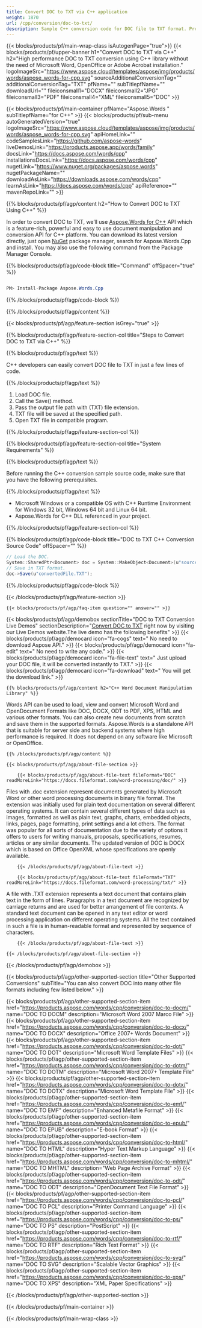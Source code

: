 ```yaml
---
title: Convert DOC to TXT via C++ application 
weight: 1870
url: /cpp/conversion/doc-to-txt/ 
description: Sample C++ conversion code for DOC file to TXT format. Programmers can use this example code for batch DOC document to TXT conversion within any C++ Application.
---
```


{{< blocks/products/pf/main-wrap-class isAutogenPage="true">}}
{{< blocks/products/pf/upper-banner h1="Convert DOC to TXT via C++" h2="High performance DOC to TXT conversion using C++ library without the need of Microsoft Word, OpenOffice or Adobe Acrobat installation." logoImageSrc="https://www.aspose.cloud/templates/aspose/img/products/words/aspose_words-for-cpp.svg" sourceAdditionalConversionTag="" additionalConversionTag="TXT" pfName="" subTitlepfName="" downloadUrl="" fileiconsmall1="DOCX" fileiconsmall2="JPG" fileiconsmall3="PDF" fileiconsmall4="XML" fileiconsmall5="DOC" >}}

{{< blocks/products/pf/main-container pfName="Aspose.Words " subTitlepfName="for C++" >}}
{{< blocks/products/pf/sub-menu autoGeneratedVersion="true" logoImageSrc="https://www.aspose.cloud/templates/aspose/img/products/words/aspose_words-for-cpp.svg" apiHomeLink="" codeSamplesLink="https://github.com/aspose-words" liveDemosLink="https://products.aspose.app/words/family" docsLink="https://docs.aspose.com/words/cpp" installationsDocsLink="https://docs.aspose.com/words/cpp" nugetLink="https://www.nuget.org/packages/aspose.words" nugetPackageName="" downloadAsLink="https://downloads.aspose.com/words/cpp" learnAsLink="https://docs.aspose.com/words/cpp" apiReference="" mavenRepoLink="" >}}

{{% blocks/products/pf/agp/content h2="How to Convert DOC to TXT Using C++" %}}

 In order to convert DOC to TXT, we’ll use
 [Aspose.Words for C++](https://products.aspose.com/words/cpp) 
 API which is a feature-rich, powerful and easy to use document manipulation and conversion API for C++ platform. You can download its latest version directly, just open
 [NuGet](https://www.nuget.org/packages/aspose.words) 
 package manager, search for
 Aspose.Words.Cpp 
 and install. You may also use the following command from the Package Manager Console.

{{% blocks/products/pf/agp/code-block title="Command" offSpacer="true" %}}

```cs

PM> Install-Package Aspose.Words.Cpp

```

{{% /blocks/products/pf/agp/code-block %}}

{{% /blocks/products/pf/agp/content %}}

{{< blocks/products/pf/agp/feature-section isGrey="true" >}}

{{% blocks/products/pf/agp/feature-section-col title="Steps to Convert DOC to TXT via C++" %}}

{{% blocks/products/pf/agp/text %}}

 C++ developers can easily convert DOC file to TXT in just a few lines of code.

{{% /blocks/products/pf/agp/text %}}

1.  Load DOC file.
1.  Call the Save() method.
1.  Pass the output file path with (TXT) file extension.
1.  TXT file will be saved at the specified path.
1.  Open TXT file in compatible program.

{{% /blocks/products/pf/agp/feature-section-col %}}

{{% blocks/products/pf/agp/feature-section-col title="System Requirements" %}}

{{% blocks/products/pf/agp/text %}}

 Before running the C++ conversion sample source code, make sure that you have the following prerequisites.

{{% /blocks/products/pf/agp/text %}}

  - Microsoft Windows or a compatible OS with C++ Runtime Environment for Windows 32 bit, Windows 64 bit and Linux 64 bit.
  - Aspose.Words for C++ DLL referenced in your project.

{{% /blocks/products/pf/agp/feature-section-col %}}

{{% blocks/products/pf/agp/code-block title="DOC to TXT C++ Conversion Source Code" offSpacer="" %}}

```cs
// Load the DOC.
System::SharedPtr<Document> doc = System::MakeObject<Document>(u"sourceFile.doc");
// Save in TXT format.
doc->Save(u"convertedFile.TXT");

```

{{% /blocks/products/pf/agp/code-block %}}

{{< /blocks/products/pf/agp/feature-section >}}

    {{< blocks/products/pf/agp/faq-item question="" answer="" >}}
 

<!-- aboutfile Starts -->

{{< blocks/products/pf/agp/demobox sectionTitle="DOC to TXT Conversion Live Demos" sectionDescription="[Convert DOC to TXT](https://products.aspose.app/words/conversion/doc-to-txt) right now by visiting our Live Demos website.The live demo has the following benefits" >}}
        {{< blocks/products/pf/agp/democard icon="fa-cogs" text=" No need to download Aspose API." >}}
        {{< blocks/products/pf/agp/democard icon="fa-edit" text=" No need to write any code." >}}
        {{< blocks/products/pf/agp/democard icon="fa-file-text" text=" Just upload your DOC file, it will be converted instantly to TXT." >}}
        {{< blocks/products/pf/agp/democard icon="fa-download" text=" You will get the download link." >}}

    {{% blocks/products/pf/agp/content h2="C++ Word Document Manipulation Library" %}}

 Words API can be used to load, view and convert Microsoft Word and OpenDocument Formats like DOC, DOCX, ODT to PDF, XPS, HTML and various other formats. You can also create new documents from scratch and save them in the supported formats. Aspose.Words is a standalone API that is suitable for server side and backend systems where high performance is required. It does not depend on any software like Microsoft or OpenOffice. ‎



    {{% /blocks/products/pf/agp/content %}}

    {{< blocks/products/pf/agp/about-file-section >}}

        {{< blocks/products/pf/agp/about-file-text fileFormat="DOC" readMoreLink="https://docs.fileformat.com/word-processing/doc/" >}}

Files with .doc extension represent documents generated by Microsoft Word or other word processing documents in binary file format. The extension was initially used for plain text documentation on several different operating systems. It can contain several different types of data such as images, formatted as well as plain text, graphs, charts, embedded objects, links, pages, page formatting, print settings and a lot others. The format was popular for all sorts of documentation due to the variety of options it offers to users for writing manuals, proposals, specifications, resumes, articles or any similar documents. The updated version of DOC is DOCX which is based on Office OpenXML whose specifications are openly available.


        {{< /blocks/products/pf/agp/about-file-text >}}

        {{< blocks/products/pf/agp/about-file-text fileFormat="TXT" readMoreLink="https://docs.fileformat.com/word-processing/txt/" >}}

A file with .TXT extension represents a text document that contains plain text in the form of lines. Paragraphs in a text document are recognized by carriage returns and are used for better arrangement of file contents. A standard text document can be opened in any text editor or word processing application on different operating systems. All the text contained in such a file is in human-readable format and represented by sequence of characters.


        {{< /blocks/products/pf/agp/about-file-text >}}

    {{< /blocks/products/pf/agp/about-file-section >}}

{{< /blocks/products/pf/agp/demobox >}}

<!-- aboutfile Ends -->

{{< blocks/products/pf/agp/other-supported-section title="Other Supported Conversions" subTitle="You can also convert DOC into many other file formats including few listed below." >}}

{{< blocks/products/pf/agp/other-supported-section-item href="https://products.aspose.com/words/cpp/conversion/doc-to-docm/" name="DOC TO DOCM" description="Microsoft Word 2007 Marco File" >}}
{{< blocks/products/pf/agp/other-supported-section-item href="https://products.aspose.com/words/cpp/conversion/doc-to-docx/" name="DOC TO DOCX" description="Office 2007+ Words Document" >}}
{{< blocks/products/pf/agp/other-supported-section-item href="https://products.aspose.com/words/cpp/conversion/doc-to-dot/" name="DOC TO DOT" description="Microsoft Word Template Files" >}}
{{< blocks/products/pf/agp/other-supported-section-item href="https://products.aspose.com/words/cpp/conversion/doc-to-dotm/" name="DOC TO DOTM" description="Microsoft Word 2007+ Template File" >}}
{{< blocks/products/pf/agp/other-supported-section-item href="https://products.aspose.com/words/cpp/conversion/doc-to-dotx/" name="DOC TO DOTX" description="Microsoft Word Template File" >}}
{{< blocks/products/pf/agp/other-supported-section-item href="https://products.aspose.com/words/cpp/conversion/doc-to-emf/" name="DOC TO EMF" description="Enhanced Metafile Format" >}}
{{< blocks/products/pf/agp/other-supported-section-item href="https://products.aspose.com/words/cpp/conversion/doc-to-epub/" name="DOC TO EPUB" description="E-book Format" >}}
{{< blocks/products/pf/agp/other-supported-section-item href="https://products.aspose.com/words/cpp/conversion/doc-to-html/" name="DOC TO HTML" description="Hyper Text Markup Language" >}}
{{< blocks/products/pf/agp/other-supported-section-item href="https://products.aspose.com/words/cpp/conversion/doc-to-mhtml/" name="DOC TO MHTML" description="Web Page Archive Format" >}}
{{< blocks/products/pf/agp/other-supported-section-item href="https://products.aspose.com/words/cpp/conversion/doc-to-odt/" name="DOC TO ODT" description="OpenDocument Text File Format" >}}
{{< blocks/products/pf/agp/other-supported-section-item href="https://products.aspose.com/words/cpp/conversion/doc-to-pcl/" name="DOC TO PCL" description="Printer Command Language" >}}
{{< blocks/products/pf/agp/other-supported-section-item href="https://products.aspose.com/words/cpp/conversion/doc-to-ps/" name="DOC TO PS" description="PostScript" >}}
{{< blocks/products/pf/agp/other-supported-section-item href="https://products.aspose.com/words/cpp/conversion/doc-to-rtf/" name="DOC TO RTF" description="Rich Text Format" >}}
{{< blocks/products/pf/agp/other-supported-section-item href="https://products.aspose.com/words/cpp/conversion/doc-to-svg/" name="DOC TO SVG" description="Scalable Vector Graphics" >}}
{{< blocks/products/pf/agp/other-supported-section-item href="https://products.aspose.com/words/cpp/conversion/doc-to-xps/" name="DOC TO XPS" description="XML Paper Specifications" >}}

{{< /blocks/products/pf/agp/other-supported-section >}}

{{< /blocks/products/pf/main-container >}}
    
{{< /blocks/products/pf/main-wrap-class >}}